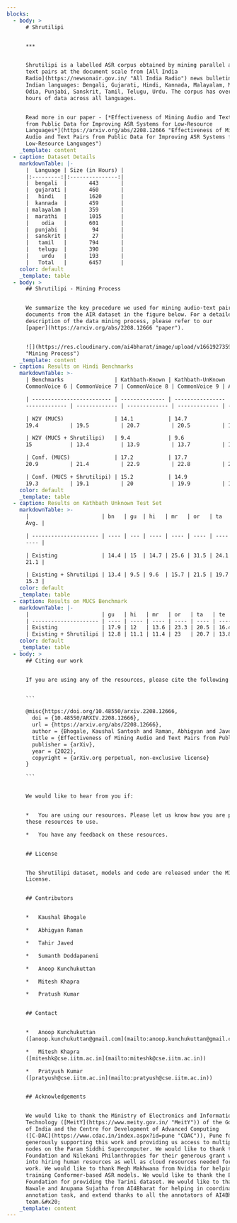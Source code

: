 ```yaml
---
blocks:
  - body: >
      # Shrutilipi


      ***


      Shrutilipi is a labelled ASR corpus obtained by mining parallel audio and
      text pairs at the document scale from [All India
      Radio](https://newsonair.gov.in/ "All India Radio") news bulletins for 12
      Indian languages: Bengali, Gujarati, Hindi, Kannada, Malayalam, Marathi,
      Odia, Punjabi, Sanskrit, Tamil, Telugu, Urdu. The corpus has over 6400
      hours of data across all languages.


      Read more in our paper - [*Effectiveness of Mining Audio and Text Pairs
      from Public Data for Improving ASR Systems for Low-Resource
      Languages*](https://arxiv.org/abs/2208.12666 "Effectiveness of Mining
      Audio and Text Pairs from Public Data for Improving ASR Systems for
      Low-Resource Languages")
    _template: content
  - caption: Dataset Details
    markdownTable: |-
      |  Language | Size (in Hours) |
      |:---------:|:---------------:|
      |  bengali  |       443       |
      |  gujarati |       460       |
      |   hindi   |       1620      |
      |  kannada  |       459       |
      | malayalam |       359       |
      |  marathi  |       1015      |
      |    odia   |       601       |
      |  punjabi  |        94       |
      |  sanskrit |        27       |
      |   tamil   |       794       |
      |   telugu  |       390       |
      |    urdu   |       193       |
      |   Total   |       6457      |
    color: default
    _template: table
  - body: >
      ## Shrutilipi - Mining Process


      We summarize the key procedure we used for mining audio-text pairs from
      documents from the AIR dataset in the figure below. For a detailed
      description of the data mining process, please refer to our
      [paper](https://arxiv.org/abs/2208.12666 "paper").


      ![](https://res.cloudinary.com/ai4bharat/image/upload/v1661927359/alignment-figure_pie8yd.png
      "Mining Process")
    _template: content
  - caption: Results on Hindi Benchmarks
    markdownTable: >-
      | Benchmarks                | Kathbath-Known | Kathbath-UnKnown | Tarini |
      CommonVoice 6 | CommonVoice 7 | CommonVoice 8 | CommonVoice 9 | Avg. |

      | ------------------------- | -------------- | ---------------- | ------ |
      ------------- | ------------- | ------------- | ------------- | ---- |

      | W2V (MUCS)                | 14.1           | 14.7             | 22.7   |
      19.4          | 19.5          | 20.7          | 20.5          | 18.8 |

      | W2V (MUCS + Shrutilipi)   | 9.4            | 9.6              | 19.7   |
      15            | 13.4          | 13.9          | 13.7          | 13.5 |

      | Conf. (MUCS)              | 17.2           | 17.7             | 25.4   |
      20.9          | 21.4          | 22.9          | 22.8          | 21.2 |

      | Conf. (MUCS + Shrutilipi) | 15.2           | 14.9             | 23.9   |
      19.3          | 19.1          | 20            | 19.9          | 18.9 |
    color: default
    _template: table
  - caption: Results on Kathbath Unknown Test Set
    markdownTable: >-
      |                       | bn   | gu  | hi   | mr   | or   | ta   | te   |
      Avg. |

      | --------------------- | ---- | --- | ---- | ---- | ---- | ---- | ---- |
      ---- |

      | Existing              | 14.4 | 15  | 14.7 | 25.6 | 31.5 | 24.1 | 22.3 |
      21.1 |

      | Existing + Shrutilipi | 13.4 | 9.5 | 9.6  | 15.7 | 21.5 | 19.7 | 17.7 |
      15.3 |
    color: default
    _template: table
  - caption: Results on MUCS Benchmark
    markdownTable: |-
      |                       | gu   | hi   | mr   | or   | ta   | te   | Avg. |
      | --------------------- | ---- | ---- | ---- | ---- | ---- | ---- | ---- |
      | Existing              | 17.9 | 12   | 13.6 | 23.3 | 20.5 | 16.4 | 17.3 |
      | Existing + Shrutilipi | 12.8 | 11.1 | 11.4 | 23   | 20.7 | 13.8 | 15.5 |
    color: default
    _template: table
  - body: >
      ## Citing our work


      If you are using any of the resources, please cite the following article:


      ```

      @misc{https://doi.org/10.48550/arxiv.2208.12666,
        doi = {10.48550/ARXIV.2208.12666},
        url = {https://arxiv.org/abs/2208.12666},
        author = {Bhogale, Kaushal Santosh and Raman, Abhigyan and Javed, Tahir and Doddapaneni, Sumanth and Kunchukuttan, Anoop and Kumar, Pratyush and Khapra, Mitesh M.},
        title = {Effectiveness of Mining Audio and Text Pairs from Public Data for Improving ASR Systems for Low-Resource Languages},
        publisher = {arXiv},
        year = {2022},
        copyright = {arXiv.org perpetual, non-exclusive license}
      }

      ```


      We would like to hear from you if:


      *   You are using our resources. Please let us know how you are putting
      these resources to use.

      *   You have any feedback on these resources.


      ## License


      The Shrutilipi dataset, models and code are released under the MIT
      License.


      ## Contributors


      *   Kaushal Bhogale

      *   Abhigyan Raman

      *   Tahir Javed

      *   Sumanth Doddapaneni

      *   Anoop Kunchukuttan

      *   Mitesh Khapra

      *   Pratush Kumar


      ## Contact


      *   Anoop Kunchukuttan
      ([anoop.kunchukuttan@gmail.com](mailto:anoop.kunchukuttan@gmail.com))

      *   Mitesh Khapra
      ([miteshk@cse.iitm.ac.in](mailto:miteshk@cse.iitm.ac.in))

      *   Pratyush Kumar
      ([pratyush@cse.iitm.ac.in](mailto:pratyush@cse.iitm.ac.in))


      ## Acknowledgements


      We would like to thank the Ministry of Electronics and Information
      Technology ([MeitY](https://www.meity.gov.in/ "MeitY")) of the Government
      of India and the Centre for Development of Advanced Computing
      ([C-DAC](https://www.cdac.in/index.aspx?id=pune "CDAC")), Pune for
      generously supporting this work and providing us access to multiple GPU
      nodes on the Param Siddhi Supercomputer. We would like to thank the EkStep
      Foundation and Nilekani Philanthropies for their generous grant which went
      into hiring human resources as well as cloud resources needed for this
      work. We would like to thank Megh Makhwana from Nvidia for helping in
      training Conformer-based ASR models. We would like to thank the EkStep
      Foundation for providing the Tarini dataset. We would like to thank Janki
      Nawale and Anupama Sujatha from AI4Bharat for helping in coordinating the
      annotation task, and extend thanks to all the annotators of AI4Bharat
      team.&#x20;
    _template: content
---
```



